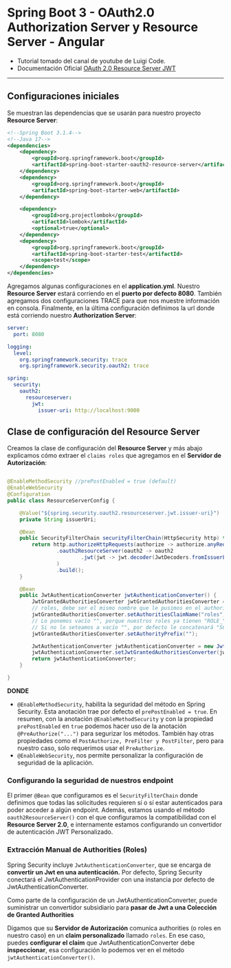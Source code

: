 # Spring Boot 3 - OAuth2.0 Authorization Server y Resource Server - Angular

- Tutorial tomado del canal de youtube de Luigi Code.
- Documentación Oficial
  [OAuth 2.0 Resource Server JWT](https://docs.spring.io/spring-security/reference/servlet/oauth2/resource-server/jwt.html)

---

## Configuraciones iniciales

Se muestran las dependencias que se usarán para nuestro proyecto **Resource Server**:

````xml
<!--Spring Boot 3.1.4-->
<!--Java 17-->
<dependencies>
    <dependency>
        <groupId>org.springframework.boot</groupId>
        <artifactId>spring-boot-starter-oauth2-resource-server</artifactId>
    </dependency>
    <dependency>
        <groupId>org.springframework.boot</groupId>
        <artifactId>spring-boot-starter-web</artifactId>
    </dependency>

    <dependency>
        <groupId>org.projectlombok</groupId>
        <artifactId>lombok</artifactId>
        <optional>true</optional>
    </dependency>
    <dependency>
        <groupId>org.springframework.boot</groupId>
        <artifactId>spring-boot-starter-test</artifactId>
        <scope>test</scope>
    </dependency>
</dependencies>
````

Agregamos algunas configuraciones en el **application.yml**. Nuestro **Resource Server** estará corriendo en el
**puerto por defecto 8080**. También agregamos dos configuraciones TRACE para que nos muestre información en consola.
Finalmente, en la última configuración definimos la url donde está corriendo nuestro **Authorization Server**:

````yml
server:
  port: 8080

logging:
  level:
    org.springframework.security: trace
    org.springframework.security.oauth2: trace

spring:
  security:
    oauth2:
      resourceserver:
        jwt:
          issuer-uri: http://localhost:9000
````

## Clase de configuración del Resource Server

Creamos la clase de configuración del **Resource Server** y más abajo explicamos cómo extraer el `claims roles` que
agregamos en el **Servidor de Autorización**:

````java

@EnableMethodSecurity //prePostEnabled = true (default)
@EnableWebSecurity
@Configuration
public class ResourceServerConfig {

    @Value("${spring.security.oauth2.resourceserver.jwt.issuer-uri}")
    private String issuerUri;

    @Bean
    public SecurityFilterChain securityFilterChain(HttpSecurity http) throws Exception {
        return http.authorizeHttpRequests(authorize -> authorize.anyRequest().authenticated())
                .oauth2ResourceServer(oauth2 -> oauth2
                        .jwt(jwt -> jwt.decoder(JwtDecoders.fromIssuerLocation(this.issuerUri)))
                )
                .build();
    }

    @Bean
    public JwtAuthenticationConverter jwtAuthenticationConverter() {
        JwtGrantedAuthoritiesConverter jwtGrantedAuthoritiesConverter = new JwtGrantedAuthoritiesConverter();
        // roles, debe ser el mismo nombre que le pusimos en el authorization server cuando agregamos el claim "roles" al access_token
        jwtGrantedAuthoritiesConverter.setAuthoritiesClaimName("roles");
        // Lo ponemos vacío "", porque nuestros roles ya tienen "ROLE_" como prefijo: ROLE_ADMIN, ROLE_USER
        // Si no lo seteamos a vacío "", por defecto le concatenará "SCOPE_"
        jwtGrantedAuthoritiesConverter.setAuthorityPrefix("");

        JwtAuthenticationConverter jwtAuthenticationConverter = new JwtAuthenticationConverter();
        jwtAuthenticationConverter.setJwtGrantedAuthoritiesConverter(jwtGrantedAuthoritiesConverter);
        return jwtAuthenticationConverter;
    }

}
````

**DONDE**

- `@EnableMethodSecurity`, habilita la seguridad del método en Spring Security. Esta anotación trae por defecto
  el `prePostEnabled = true`. En resumen, con la anotación `@EnableMethodSecurity` y con la propiedad `prePostEnabled`
  en `true` podemos hacer uso de la anotación `@PreAuthorize("...")` para segurizar los métodos. También hay otras
  propiedades como el `PostAuthorize, PreFilter y PostFilter`, pero para nuestro caso, solo requerimos usar
  el `PreAuthorize`.
- `@EnableWebSecurity`, nos permite personalizar la configuración de seguridad de la aplicación.

### Configurando la seguridad de nuestros endpoint

El primer `@Bean` que configuramos es el `SecurityFilterChain` donde definimos que todas las solicitudes requieren sí o
sí estar autenticados para poder acceder a algún endpoint. Además, estamos usando el método `oauth2ResourceServer()`
con el que configuramos la compatibilidad con el **Resource Server 2.0**, e internamente estamos configurando
un convertidor de autenticación JWT Personalizado.

### Extracción Manual de Authorities (Roles)

Spring Security incluye `JwtAuthenticationConverter`, que se encarga de **convertir un Jwt en una autenticación.**
Por defecto, Spring Security conectará el JwtAuthenticationProvider con una instancia por defecto de
JwtAuthenticationConverter.

Como parte de la configuración de un JwtAuthenticationConverter, puede suministrar un convertidor subsidiario para
**pasar de Jwt a una Colección de Granted Authorities**

Digamos que su **Servidor de Autorización** comunica authorities (o roles en nuestro caso) en un **claim personalizado**
llamado `roles`. En ese caso, puedes **configurar el claim** que JwtAuthenticationConverter debe **inspeccionar**,
esa configuración lo podemos ver en el método `jwtAuthenticationConverter()`.